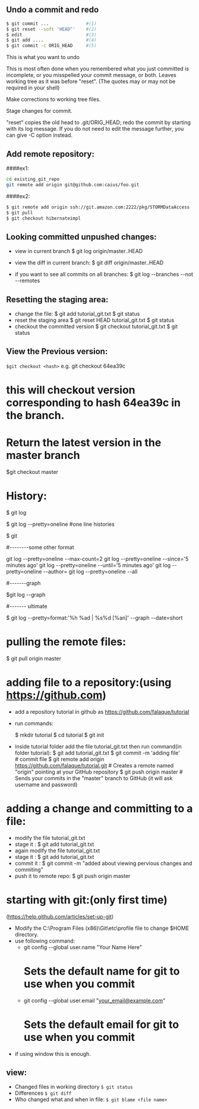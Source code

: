 Undo a commit and redo
----------------------	
```bash
$ git commit ...              #(1)
$ git reset --soft 'HEAD^'    #(2)
$ edit                        #(3)
$ git add ....                #(4)
$ git commit -c ORIG_HEAD     #(5)
```
This is what you want to undo

This is most often done when you remembered what you just committed is incomplete, or you misspelled your commit message, or both. Leaves working tree as it was before "reset". (The quotes may or may not be required in your shell)

Make corrections to working tree files.

Stage changes for commit.

"reset" copies the old head to .git/ORIG_HEAD; redo the commit by starting with its log message. If you do not need to edit the message further, you can give -C option instead.


Add remote repository:
----------------------
####ex1: 
```bash
cd existing_git_repo
git remote add origin git@github.com:caius/foo.git
```
####ex2:
```bash
$ git remote add origin ssh://git.amazon.com:2222/pkg/STORMDataAccess
$ git pull
$ git checkout hibernateimpl
```
Looking committed unpushed changes:
-----------------------------------

* view in current branch
  $ git log origin/master..HEAD
* view the diff in current branch:
  $ git diff origin/master..HEAD

* if you want to see all commits on all branches:
  $ git log --branches --not --remotes


Resetting the staging area:
---------------------------
* change the file:
 $ git add tutorial_git.txt
 $ git status
* reset the staging area
 $ git reset HEAD tutorial_git.txt
 $ git status
* checkout the committed version
 $ git checkout tutorial_git.txt
 $ git status



View the Previous version:
--------------------------------------
`$git checkout <hash>`
 e.g. git checkout 64ea39c
# this will checkout version corresponding to hash 64ea39c in the branch.

# Return the latest version in the master branch

$git checkout master



History:
========
$ git log

$ git log --pretty=oneline #one line histories

$ git 

#--------some other format

git log --pretty=oneline --max-count=2
git log --pretty=oneline --since='5 minutes ago'
git log --pretty=oneline --until='5 minutes ago'
git log --pretty=oneline --author=<your name>
git log --pretty=oneline --all

#-------graph

$git log --graph

#------- ultimate

$ git log --pretty=format:'%h %ad | %s%d [%an]' --graph --date=short


pulling the remote files:
========================
$ git pull origin master

adding file to a repository:(using https://github.com)
======================================================
* add a repository tutorial in github as https://github.com/falaque/tutorial
* run commands:




	$ mkdir tutorial
	$ cd tutorial
	$ git init
	
	
	
	
 * inside tutorial folder add the file tutorial_git.txt then run command(in folder tutorial):
	$ git add tutorial_git.txt
	$ git commit -m 'adding file' 				
			# commit file
	$ git remote add origin https://github.com/falaque/tutorial.git 
			# Creates a remote named "origin" pointing at your GitHub repository
	$ git push origin master
			# Sends your commits in the "master" branch to GitHub
	(it will ask username and password)


adding a change and committing to a file:
=========================================
* modify the file tutorial_git.txt
* stage it :
	$ git add tutorial_git.txt
* again modify the file tutorial_git.txt
* stage it :
	$ git add tutorial_git.txt
* commit it :
	$ git commit -m "added about viewing pervious changes and commiting"
* push it to remote repo:
	$ git push origin master
	
	

starting with git:(only first time)
===================================
(https://help.github.com/articles/set-up-git)
* Modify the C:\Program Files (x86)\Git\etc\profile file to change $HOME directory.
* use following command:
  - git config --global user.name "Your Name Here"
      # Sets the default name for git to use when you commit
  - git config --global user.email "your_email@example.com"
      # Sets the default email for git to use when you commit
* if using window this is enough.

view:
-----
* Changed files in working directory `$ git status`
* Differences `$ git diff`
* Who changed what and when in file: `$ git blame <file name>`